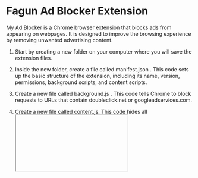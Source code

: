 # Fagun Ad Blocker Extension
My Ad Blocker is a Chrome browser extension that blocks ads from appearing on webpages. It is designed to improve the browsing experience by removing unwanted advertising content.

1. Start by creating a new folder on your computer where you will save the extension files.

2. Inside the new folder, create a file called manifest.json . This code sets up the basic structure of the extension, including its name, version, permissions, background scripts, and content scripts.
3. Create a new file called background.js . This code tells Chrome to block requests to URLs that contain doubleclick.net or googleadservices.com.
4. Create a new file called content.js. This code hides all <iframe> and <img> elements on the page.
5. Save all the files and open Chrome.

6. Click the three-dot menu icon in the top-right corner of the browser window, then select "More tools" and "Extensions".

7. Enable "Developer mode" in the top-right corner of the window.

8. Click "Load unpacked" and select the folder where you saved the extension files.

9. The ad blocker extension should now be loaded and active in Chrome.

Note: This is just a basic example of how to create an ad blocker extension. To make a more effective and comprehensive ad blocker, you may need to add more rules to the background.js file and modify the content.js file to target specific ad elements on webpages.





Installation
To install the extension, follow these steps:

Download or clone the repository to your computer.
Open Chrome and navigate to the "Extensions" page (chrome://extensions/).
Enable "Developer mode" in the top-right corner of the window.
Click "Load unpacked" and select the folder where you saved the extension files.
The ad blocker extension should now be loaded and active in Chrome.
Usage
Once the extension is installed and enabled, it will automatically block ads from appearing on webpages. The extension will hide all <iframe> and <img> elements on the page by default.

To customize the ad blocking rules, you can modify the background.js file in the extension folder. This file contains the rules that determine which URLs to block.

Contributing
If you would like to contribute to the development of the ad blocker extension, you can fork the repository and submit a pull request. All contributions are welcome and greatly appreciated.

License
This project is licensed under the MIT License - see the LICENSE file for details.

Contact
If you have any questions or comments about the ad blocker extension, please feel free to contact us at


Facebook Profile: Mejbaur Bahar Fagun | Facebook

Facebook Page: Mejbaur Bahar | Benapole | Facebook

Twitter: Mejbaur Bahar Fagun (@fagun018) / Twitter

Instagram: Mejbaur Bahar Fagun (@fagun018) • Instagram photos and videos

LinkedIn: Mejbaur Bahar Fagun | LinkedIn

Github: fagunti (Mejbaur Bahar Fagun)

Medium: Mejbaur Bahar Fagun — Medium

Hashnode: Mejbaur Bahar Fagun

[Youtube: ](https://www.youtube.com/channel/UC4Pgj5J2ZUxAVH9iAPfqL5g)


